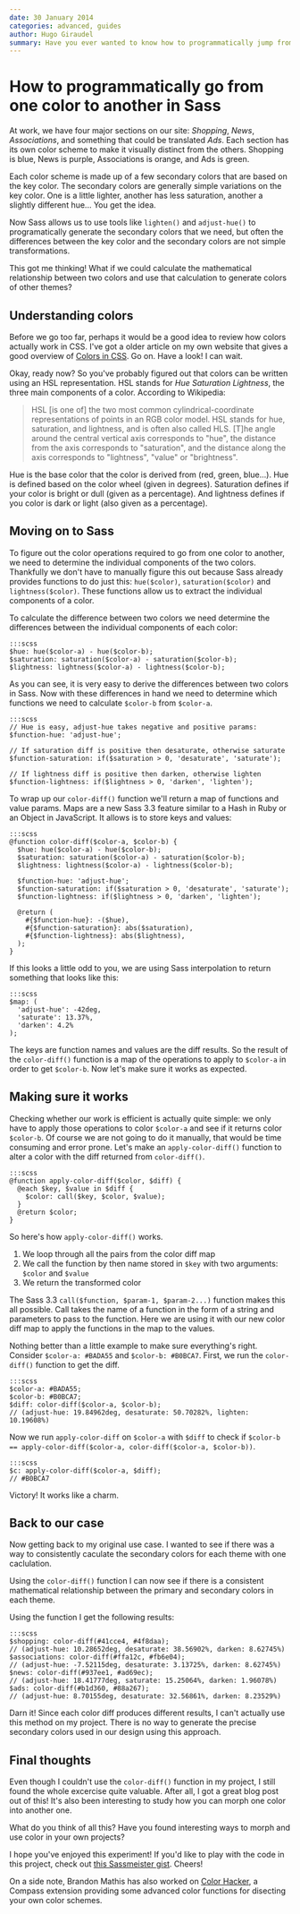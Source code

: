 ```yaml
---
date: 30 January 2014
categories: advanced, guides
author: Hugo Giraudel
summary: Have you ever wanted to know how to programmatically jump from one color to another? In this article, I'll show you how to find the color operations that are required to go from the color to another. To do this, we'll use a couple of Sass 3.3 features, including maps and the handy `call` function.
---
```


# How to programmatically go from one color to another in Sass

At work, we have four major sections on our site: *Shopping*, *News*, *Associations*, and something that could be translated *Ads*. Each section has its own color scheme to make it visually distinct from the others. Shopping is blue, News is purple, Associations is orange, and Ads is green.

Each color scheme is made up of a few secondary colors that are based on the key color. The secondary colors are generally simple variations on the key color. One is a little lighter, another has less saturation, another a slightly different hue... You get the idea.

Now Sass allows us to use tools like `lighten()` and `adjust-hue()` to programatically generate the secondary colors that we need, but often the differences between the key color and the secondary colors are not simple transformations.

This got me thinking! What if we could calculate the mathematical relationship between two colors and use that calculation to generate colors of other themes?


## Understanding colors

Before we go too far, perhaps it would be a good idea to review how colors actually work in CSS. I've got a older article on my own website that gives a good overview of [Colors in CSS](http://hugogiraudel.com/2012/11/27/css-colors/). Go on. Have a look! I can wait.

Okay, ready now? So you've probably figured out that colors can be written using an HSL representation. HSL stands for *Hue Saturation Lightness*, the three main components of a color. According to Wikipedia:

> HSL [is one of] the two most common cylindrical-coordinate representations of points in an RGB color model. HSL stands for hue, saturation, and lightness, and is often also called HLS. [T]he angle around the central vertical axis corresponds to "hue", the distance from the axis corresponds to "saturation", and the distance along the axis corresponds to "lightness", "value" or "brightness".

Hue is the base color that the color is derived from (red, green, blue...). Hue is defined based on the color wheel (given in degrees). Saturation defines if your color is bright or dull (given as a percentage). And lightness defines if you color is dark or light (also given as a percentage).


## Moving on to Sass

To figure out the color operations required to go from one color to another, we need to determine the individual components of the two colors. Thankfully we don't have to manually figure this out because Sass already provides functions to do just this: `hue($color)`, `saturation($color)` and `lightness($color)`. These functions allow us to extract the individual components of a color.

To calculate the difference between two colors we need determine the differences between the individual components of each color:

    :::scss
    $hue: hue($color-a) - hue($color-b);
    $saturation: saturation($color-a) - saturation($color-b);
    $lightness: lightness($color-a) - lightness($color-b);

As you can see, it is very easy to derive the differences between two colors in Sass. Now with these differences in hand we need to determine which functions we need to calculate `$color-b` from `$color-a`.

    :::scss
    // Hue is easy, adjust-hue takes negative and positive params:
    $function-hue: 'adjust-hue';

    // If saturation diff is positive then desaturate, otherwise saturate
    $function-saturation: if($saturation > 0, 'desaturate', 'saturate');

    // If lightness diff is positive then darken, otherwise lighten
    $function-lightness: if($lightness > 0, 'darken', 'lighten');

To wrap up our `color-diff()` function we'll return a map of functions and value params. Maps are a new Sass 3.3 feature similar to a Hash in Ruby or an Object in JavaScript. It allows is to store keys and values:

    :::scss
    @function color-diff($color-a, $color-b) {
      $hue: hue($color-a) - hue($color-b);
      $saturation: saturation($color-a) - saturation($color-b);
      $lightness: lightness($color-a) - lightness($color-b);

      $function-hue: 'adjust-hue';
      $function-saturation: if($saturation > 0, 'desaturate', 'saturate');
      $function-lightness: if($lightness > 0, 'darken', 'lighten');

      @return (
        #{$function-hue}: -($hue),
        #{$function-saturation}: abs($saturation),
        #{$function-lightness}: abs($lightness),
      );
    }

If this looks a little odd to you, we are using Sass interpolation to return something that looks like this:

    :::scss
    $map: (
      'adjust-hue': -42deg,
      'saturate': 13.37%,
      'darken': 4.2%
    );

The keys are function names and values are the diff results. So the result of the `color-diff()` function is a map of the operations to apply to `$color-a` in order to get `$color-b`. Now let's make sure it works as expected.


## Making sure it works

Checking whether our work is efficient is actually quite simple: we only have to apply those operations to color `$color-a` and see if it returns color `$color-b`. Of course we are not going to do it manually, that would be time consuming and error prone. Let's make an `apply-color-diff()` function to alter a color with the diff returned from `color-diff()`.

    :::scss
    @function apply-color-diff($color, $diff) {
      @each $key, $value in $diff {
        $color: call($key, $color, $value);
      }
      @return $color;
    }

So here's how `apply-color-diff()` works.

1. We loop through all the pairs from the color diff map
2. We call the function by then name stored in `$key` with two arguments: `$color` and `$value`
3. We return the transformed color

The Sass 3.3 `call($function, $param-1, $param-2...)` function makes this all possible. Call takes the name of a function in the form of a string and parameters to pass to the function. Here we are using it with our new color diff map to apply the functions in the map to the values.

Nothing better than a little example to make sure everything's right. Consider `$color-a: #BADA55` and `$color-b: #B0BCA7`. First, we run the `color-diff()` function to get the diff.

    :::scss
    $color-a: #BADA55;
    $color-b: #B0BCA7;
    $diff: color-diff($color-a, $color-b);
    // (adjust-hue: 19.84962deg, desaturate: 50.70282%, lighten: 10.19608%)

Now we run `apply-color-diff` on `$color-a` with `$diff` to check if `$color-b == apply-color-diff($color-a, color-diff($color-a, $color-b))`.

    :::scss
    $c: apply-color-diff($color-a, $diff);
    // #B0BCA7

Victory! It works like a charm.


## Back to our case

Now getting back to my original use case. I wanted to see if there was a way to consistently caculate the secondary colors for each theme with one caclulation.

Using the `color-diff()` function I can now see if there is a consistent mathematical relationship between the primary and secondary colors in each theme.

Using the function I get the following results:

    :::scss
    $shopping: color-diff(#41cce4, #4f8daa);
    // (adjust-hue: 10.28652deg, desaturate: 38.56902%, darken: 8.62745%)
    $associations: color-diff(#ffa12c, #fb6e04);
    // (adjust-hue: -7.52115deg, desaturate: 3.13725%, darken: 8.62745%)
    $news: color-diff(#937ee1, #ad69ec);
    // (adjust-hue: 18.41777deg, saturate: 15.25064%, darken: 1.96078%)
    $ads: color-diff(#b1d360, #88a267);
    // (adjust-hue: 8.70155deg, desaturate: 32.56861%, darken: 8.23529%)

Darn it! Since each color diff produces different results, I can't actually use this method on my project. There is no way to generate the precise secondary colors used in our design using this approach.


## Final thoughts

Even though I couldn't use the `color-diff()` function in my project, I still found the whole excercise quite valuable. After all, I got a great blog post out of this! It's also been interesting to study how you can morph one color into another one.

What do you think of all this? Have you found interesting ways to morph and use color in your own projects?

I hope you've enjoyed this experiment! If you'd like to play with the code in this project, check out [this Sassmeister gist](http://sassmeister.com/gist/8668994). Cheers!

On a side note, Brandon Mathis has also worked on [Color Hacker](https://github.com/imathis/color-hacker), a Compass extension providing some advanced color functions for disecting your own color schemes.
